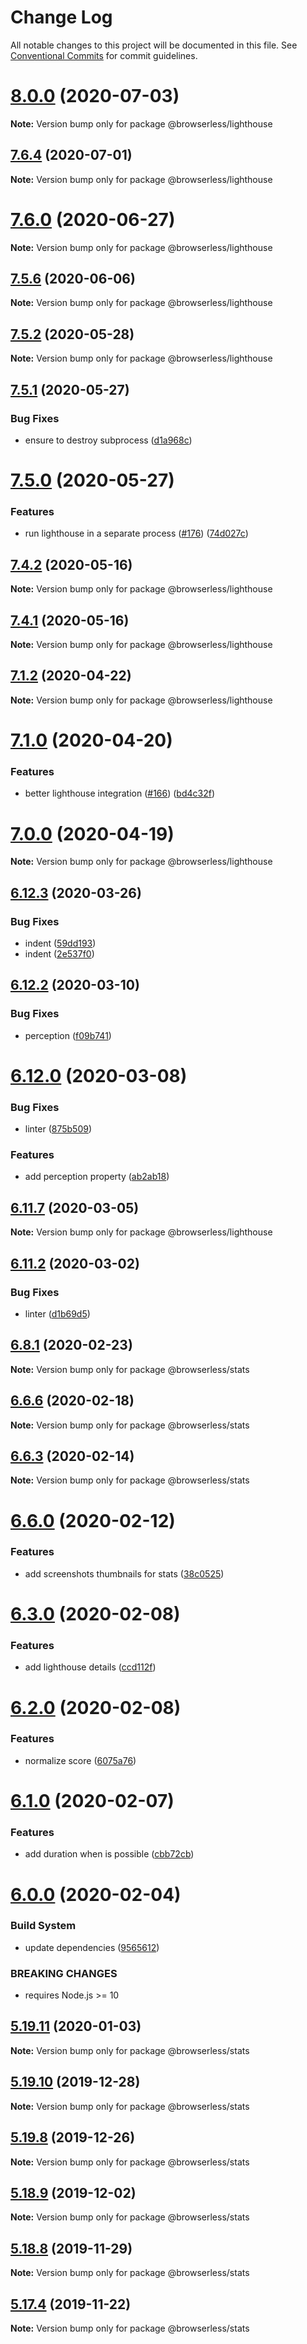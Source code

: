 # Change Log

All notable changes to this project will be documented in this file.
See [Conventional Commits](https://conventionalcommits.org) for commit guidelines.

# [8.0.0](https://github.com/kikobeats/browserless/tree/master/packages/lighthouse/compare/v7.6.4...v8.0.0) (2020-07-03)

**Note:** Version bump only for package @browserless/lighthouse





## [7.6.4](https://github.com/kikobeats/browserless/tree/master/packages/lighthouse/compare/v7.6.3...v7.6.4) (2020-07-01)

**Note:** Version bump only for package @browserless/lighthouse





# [7.6.0](https://github.com/kikobeats/browserless/tree/master/packages/lighthouse/compare/v7.6.0-beta.3...v7.6.0) (2020-06-27)

**Note:** Version bump only for package @browserless/lighthouse





## [7.5.6](https://github.com/kikobeats/browserless/tree/master/packages/lighthouse/compare/v7.5.5...v7.5.6) (2020-06-06)

**Note:** Version bump only for package @browserless/lighthouse





## [7.5.2](https://github.com/kikobeats/browserless/tree/master/packages/lighthouse/compare/v7.5.1...v7.5.2) (2020-05-28)

**Note:** Version bump only for package @browserless/lighthouse





## [7.5.1](https://github.com/kikobeats/browserless/tree/master/packages/lighthouse/compare/v7.5.0...v7.5.1) (2020-05-27)


### Bug Fixes

* ensure to destroy subprocess ([d1a968c](https://github.com/kikobeats/browserless/tree/master/packages/lighthouse/commit/d1a968ccd9433503a34db38dbb4cf1b2b6f08890))





# [7.5.0](https://github.com/kikobeats/browserless/tree/master/packages/lighthouse/compare/v7.4.4...v7.5.0) (2020-05-27)


### Features

* run lighthouse in a separate process ([#176](https://github.com/kikobeats/browserless/tree/master/packages/lighthouse/issues/176)) ([74d027c](https://github.com/kikobeats/browserless/tree/master/packages/lighthouse/commit/74d027cb8b1a40bec053c4e0c408f8193a55c23d))





## [7.4.2](https://github.com/kikobeats/browserless/tree/master/packages/lighthouse/compare/v7.4.1...v7.4.2) (2020-05-16)

**Note:** Version bump only for package @browserless/lighthouse





## [7.4.1](https://github.com/kikobeats/browserless/tree/master/packages/lighthouse/compare/v7.4.0...v7.4.1) (2020-05-16)

**Note:** Version bump only for package @browserless/lighthouse





## [7.1.2](https://github.com/kikobeats/browserless/tree/master/packages/lighthouse/compare/v7.1.1...v7.1.2) (2020-04-22)

**Note:** Version bump only for package @browserless/lighthouse





# [7.1.0](https://github.com/kikobeats/browserless/tree/master/packages/lighthouse/compare/v7.0.0...v7.1.0) (2020-04-20)


### Features

* better lighthouse integration ([#166](https://github.com/kikobeats/browserless/tree/master/packages/lighthouse/issues/166)) ([bd4c32f](https://github.com/kikobeats/browserless/tree/master/packages/lighthouse/commit/bd4c32fa1667b69b8d3f7929d9e789a6e0d3b58d))





# [7.0.0](https://github.com/kikobeats/browserless/tree/master/packages/lighthouse/compare/v6.14.4...v7.0.0) (2020-04-19)

**Note:** Version bump only for package @browserless/lighthouse





## [6.12.3](https://github.com/kikobeats/browserless/tree/master/packages/lighthouse/compare/v6.12.2...v6.12.3) (2020-03-26)


### Bug Fixes

* indent ([59dd193](https://github.com/kikobeats/browserless/tree/master/packages/lighthouse/commit/59dd193802ac21c9d7958b860b167b7ceb0d78e7))
* indent ([2e537f0](https://github.com/kikobeats/browserless/tree/master/packages/lighthouse/commit/2e537f0df3027aaabc54abc3328720492e78d35c))





## [6.12.2](https://github.com/kikobeats/browserless/tree/master/packages/lighthouse/compare/v6.12.1...v6.12.2) (2020-03-10)


### Bug Fixes

* perception ([f09b741](https://github.com/kikobeats/browserless/tree/master/packages/lighthouse/commit/f09b741aceda69042355185f98aca8055e827eb1))





# [6.12.0](https://github.com/kikobeats/browserless/tree/master/packages/lighthouse/compare/v6.11.8...v6.12.0) (2020-03-08)


### Bug Fixes

* linter ([875b509](https://github.com/kikobeats/browserless/tree/master/packages/lighthouse/commit/875b509cd72d381e3deb5014d6979d20395d9c8d))


### Features

* add perception property ([ab2ab18](https://github.com/kikobeats/browserless/tree/master/packages/lighthouse/commit/ab2ab1805ddfb693b2fefc31cc606733c5825518))





## [6.11.7](https://github.com/kikobeats/browserless/tree/master/packages/lighthouse/compare/v6.11.6...v6.11.7) (2020-03-05)

**Note:** Version bump only for package @browserless/lighthouse





## [6.11.2](https://github.com/kikobeats/browserless/tree/master/packages/lighthouse/compare/v6.11.1...v6.11.2) (2020-03-02)


### Bug Fixes

* linter ([d1b69d5](https://github.com/kikobeats/browserless/tree/master/packages/lighthouse/commit/d1b69d567ec501270b43ba328a0a7581e79aa1c2))





## [6.8.1](https://github.com/kikobeats/browserless/tree/master/packages/stats/compare/v6.8.0...v6.8.1) (2020-02-23)

**Note:** Version bump only for package @browserless/stats





## [6.6.6](https://github.com/kikobeats/browserless/tree/master/packages/stats/compare/v6.6.5...v6.6.6) (2020-02-18)

**Note:** Version bump only for package @browserless/stats





## [6.6.3](https://github.com/kikobeats/browserless/tree/master/packages/stats/compare/v6.6.2...v6.6.3) (2020-02-14)

**Note:** Version bump only for package @browserless/stats





# [6.6.0](https://github.com/kikobeats/browserless/tree/master/packages/stats/compare/v6.5.0...v6.6.0) (2020-02-12)


### Features

* add screenshots thumbnails for stats ([38c0525](https://github.com/kikobeats/browserless/tree/master/packages/stats/commit/38c0525e6f747ef1547db18cc30628d6d610115b))





# [6.3.0](https://github.com/kikobeats/browserless/tree/master/packages/stats/compare/v6.2.0...v6.3.0) (2020-02-08)


### Features

* add lighthouse details ([ccd112f](https://github.com/kikobeats/browserless/tree/master/packages/stats/commit/ccd112fe64bca72d41349e28d6125f35aef3c8b0))





# [6.2.0](https://github.com/kikobeats/browserless/tree/master/packages/stats/compare/v6.1.0...v6.2.0) (2020-02-08)


### Features

* normalize score ([6075a76](https://github.com/kikobeats/browserless/tree/master/packages/stats/commit/6075a76ee6c316c42d2bbe6b55f5aed63b250d2b))





# [6.1.0](https://github.com/kikobeats/browserless/tree/master/packages/stats/compare/v6.0.0...v6.1.0) (2020-02-07)


### Features

* add duration when is possible ([cbb72cb](https://github.com/kikobeats/browserless/tree/master/packages/stats/commit/cbb72cb83941fd8b854af698f7040ee932b8de19))





# [6.0.0](https://github.com/kikobeats/browserless/tree/master/packages/stats/compare/v5.22.1...v6.0.0) (2020-02-04)


### Build System

* update dependencies ([9565612](https://github.com/kikobeats/browserless/tree/master/packages/stats/commit/956561290aad05cca7b090b53a50f601bae20a67))


### BREAKING CHANGES

* requires Node.js >= 10





## [5.19.11](https://github.com/kikobeats/browserless/tree/master/packages/stats/compare/v5.19.10...v5.19.11) (2020-01-03)

**Note:** Version bump only for package @browserless/stats





## [5.19.10](https://github.com/kikobeats/browserless/tree/master/packages/stats/compare/v5.19.9...v5.19.10) (2019-12-28)

**Note:** Version bump only for package @browserless/stats





## [5.19.8](https://github.com/kikobeats/browserless/tree/master/packages/stats/compare/v5.19.7...v5.19.8) (2019-12-26)

**Note:** Version bump only for package @browserless/stats





## [5.18.9](https://github.com/kikobeats/browserless/tree/master/packages/stats/compare/v5.18.8...v5.18.9) (2019-12-02)

**Note:** Version bump only for package @browserless/stats





## [5.18.8](https://github.com/kikobeats/browserless/tree/master/packages/stats/compare/v5.18.7...v5.18.8) (2019-11-29)

**Note:** Version bump only for package @browserless/stats





## [5.17.4](https://github.com/kikobeats/browserless/tree/master/packages/stats/compare/v5.17.3...v5.17.4) (2019-11-22)

**Note:** Version bump only for package @browserless/stats
